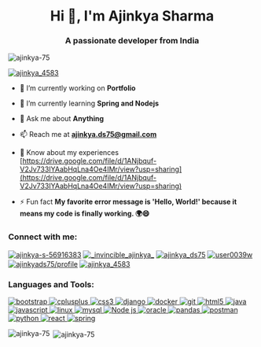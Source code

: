 <h1 align="center">Hi 👋, I'm Ajinkya Sharma</h1>
<h3 align="center">A passionate developer from India</h3>

<p align="left"> <img src="https://komarev.com/ghpvc/?username=ajinkya-75&label=Profile%20views&color=0e75b6&style=flat" alt="ajinkya-75" /> </p>

<!---<p align="left"> <a href="https://github.com/ryo-ma/github-profile-trophy"><img src="https://github-profile-trophy.vercel.app/?username=ajinkya-75" alt="ajinkya-75" /></a> </p> -->

<p align="left"> <a href="https://twitter.com/ajinkya_4583" target="blank"><img src="https://img.shields.io/twitter/follow/ajinkya_4583?logo=twitter&style=for-the-badge" alt="ajinkya_4583" /></a> </p>

- 🔭 I’m currently working on **Portfolio**

- 🌱 I’m currently learning **Spring and Nodejs**

- 💬 Ask me about **Anything**

- 📫 Reach me at **ajinkya.ds75@gmail.com**

- 📄 Know about my experiences [https://drive.google.com/file/d/1ANjbquf-V2Jv733IYAabHqLna4Oe4IMr/view?usp=sharing](https://drive.google.com/file/d/1ANjbquf-V2Jv733IYAabHqLna4Oe4IMr/view?usp=sharing)

- ⚡ Fun fact **My favorite error message is 'Hello, World!' because it means my code is finally working. 🌍😄**

<h3 align="left">Connect with me:</h3>
<p align="left">
<a href="https://linkedin.com/in/ajinkya-s-56916383" target="blank"><img align="center" src="https://img.shields.io/badge/LinkedIn-0077B5?style=for-the-badge&logo=linkedin&logoColor=white" alt="ajinkya-s-56916383"  /></a>
<a href="https://instagram.com/_invincible_ajinkya_" target="blank"><img align="center" src="https://img.shields.io/badge/Instagram-E4405F?style=for-the-badge&logo=instagram&logoColor=white" alt="_invincible_ajinkya_" /></a>
<a href="https://www.hackerrank.com/ajinkya_ds75" target="blank"><img align="center" src="https://img.shields.io/badge/-Hackerrank-2EC866?style=for-the-badge&logo=HackerRank&logoColor=white" alt="ajinkya_ds75"  /></a>
<a href="https://www.leetcode.com/user0039w" target="blank"><img align="center" src="https://img.shields.io/badge/-LeetCode-FFA116?style=for-the-badge&logo=LeetCode&logoColor=black" alt="user0039w" /></a>
<a href="https://auth.geeksforgeeks.org/user/ajinkyads75/profile" target="blank"><img align="center" src="https://img.shields.io/badge/GeeksforGeeks-298D46?style=for-the-badge&logo=geeksforgeeks&logoColor=white" alt="ajinkyads75/profile" /></a>
<a href="https://twitter.com/ajinkya_4583" target="blank"><img align="center" src="https://img.shields.io/badge/Twitter-1DA1F2?style=for-the-badge&logo=twitter&logoColor=white" alt="ajinkya_4583" /></a>
</p>

<h3 align="left">Languages and Tools:</h3>
<p align="left"> <a href="https://getbootstrap.com" target="_blank" rel="noreferrer"> <img src="https://img.shields.io/badge/Bootstrap-563D7C?style=for-the-badge&logo=bootstrap&logoColor=white" alt="bootstrap" /> </a> <a href="https://www.w3schools.com/cpp/" target="_blank" rel="noreferrer"> <img src="https://img.shields.io/badge/C%2B%2B-00599C?style=for-the-badge&logo=c%2B%2B&logoColor=white" alt="cplusplus" /> </a> <a href="https://www.w3schools.com/css/" target="_blank" rel="noreferrer"> <img src="https://img.shields.io/badge/CSS3-1572B6?style=for-the-badge&logo=css3&logoColor=white" alt="css3" /> </a> <a href="https://www.djangoproject.com/" target="_blank" rel="noreferrer"> <img src="https://img.shields.io/badge/Django-092E20?style=for-the-badge&logo=django&logoColor=green" alt="django" /> </a> <a href="https://www.docker.com/" target="_blank" rel="noreferrer"> <img src="https://img.shields.io/badge/Docker-2CA5E0?style=for-the-badge&logo=docker&logoColor=white" alt="docker" /> </a> <a href="https://git-scm.com/" target="_blank" rel="noreferrer"> <img src="https://img.shields.io/badge/GIT-E44C30?style=for-the-badge&logo=git&logoColor=white" alt="git" /> </a> <a href="https://www.w3.org/html/" target="_blank" rel="noreferrer"> <img src="https://img.shields.io/badge/HTML5-E34F26?style=for-the-badge&logo=html5&logoColor=white" alt="html5" /> </a> <a href="https://www.java.com" target="_blank" rel="noreferrer"> <img src="https://img.shields.io/badge/java-%23ED8B00.svg?style=for-the-badge&logo=openjdk&logoColor=white" alt="java" /> </a> <a href="https://developer.mozilla.org/en-US/docs/Web/JavaScript" target="_blank" rel="noreferrer"> <img src="https://img.shields.io/badge/JavaScript-323330?style=for-the-badge&logo=javascript&logoColor=F7DF1E" alt="javascript"/> </a> <a href="https://www.linux.org/" target="_blank" rel="noreferrer"> <img src="https://img.shields.io/badge/Linux-FCC624?style=for-the-badge&logo=linux&logoColor=black" alt="linux" /> </a> <a href="https://www.mysql.com/" target="_blank" rel="noreferrer"> <img src="https://img.shields.io/badge/MySQL-005C84?style=for-the-badge&logo=mysql&logoColor=white" alt="mysql" /> </a> <a href="https://nodejs.org" target="_blank" rel="noreferrer"> <img src="https://img.shields.io/badge/Node.js-339933?style=for-the-badge&logo=nodedotjs&logoColor=white" alt="Node js" /> </a> <a href="https://www.oracle.com/" target="_blank" rel="noreferrer"> <img src="https://img.shields.io/badge/Oracle-F80000?style=for-the-badge&logo=oracle&logoColor=black" alt="oracle" /> </a> <a href="https://pandas.pydata.org/" target="_blank" rel="noreferrer"> <img src="https://img.shields.io/badge/Pandas-2C2D72?style=for-the-badge&logo=pandas&logoColor=white" alt="pandas" /> </a> <a href="https://postman.com" target="_blank" rel="noreferrer"> <img src="https://img.shields.io/badge/Postman-FF6C37?style=for-the-badge&logo=Postman&logoColor=white" alt="postman"/> </a> <a href="https://www.python.org" target="_blank" rel="noreferrer"> <img src="https://img.shields.io/badge/Python-FFD43B?style=for-the-badge&logo=python&logoColor=blue" alt="python" /> </a> <a href="https://reactjs.org/" target="_blank" rel="noreferrer"> <img src="https://img.shields.io/badge/React-20232A?style=for-the-badge&logo=react&logoColor=61DAFB" alt="react" /> </a> <a href="https://spring.io/" target="_blank" rel="noreferrer"> <img src="https://img.shields.io/badge/Spring-6DB33F?style=for-the-badge&logo=spring&logoColor=white" alt="spring" /> </a> </p>

<p><img align="left" src="https://github-readme-stats.vercel.app/api/top-langs?username=ajinkya-75&show_icons=true&locale=en&layout=compact" alt="ajinkya-75" /></p>

<p>&nbsp;<img align="center" src="https://github-readme-stats.vercel.app/api?username=ajinkya-75&show_icons=true&locale=en" alt="ajinkya-75" /></p>

<!---<p><img align="center" src="https://github-readme-streak-stats.herokuapp.com/?user=ajinkya-75&" alt="ajinkya-75" /></p> -->

